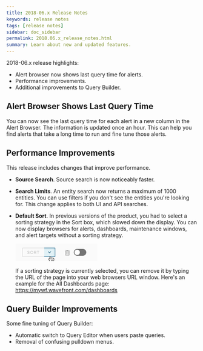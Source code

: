 ```yaml
---
title: 2018-06.x Release Notes
keywords: release notes
tags: [release notes]
sidebar: doc_sidebar
permalink: 2018.06.x_release_notes.html
summary: Learn about new and updated features.
---
```


2018-06.x release highlights:
- Alert browser now shows last query time for alerts.
- Performance improvements.
- Additional improvements to Query Builder.

## Alert Browser Shows Last Query Time

You can now see the last query time for each alert in a new column in the Alert Browser. The information is updated once an hour. This can help you find alerts that take a long time to run and fine tune those alerts.

## Performance Improvements

This release includes changes that improve performance.
- **Source Search**. Source search is now noticeably faster.
- **Search Limits**. An entity search now returns a maximum of 1000 entities. You can use filters if you don't see the entities you're looking for. This change applies to both UI and API searches.
- **Default Sort**. In previous versions of the product, you had to select a sorting strategy in the Sort box, which slowed down the display. You can now display browsers for alerts, dashboards, maintenance windows, and alert targets without a sorting strategy.

   ![default_sort](images/sort_box.png)

   If a sorting strategy is currently selected, you can remove it by typing the URL of the page into your web browsers URL window. Here's an example for the All Dashboards page: https://mywf.wavefront.com/dashboards

## Query Builder Improvements

Some fine tuning of Query Builder:
- Automatic switch to Query Editor when users paste queries.
- Removal of confusing pulldown menus.

